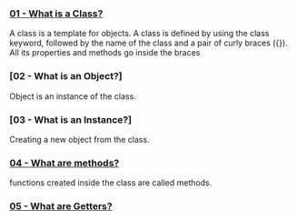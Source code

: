 ### [01 - What is a Class?](./01-classes.php) <!-- omit in toc -->

A class is a template for objects.
A class is defined by using the class keyword, followed by the name of the class and a pair of curly braces ({}). All its properties and methods go inside the braces

### [02 - What is an Object?] <!-- omit in toc -->

Object is an instance of the class.

### [03 - What is an Instance?] <!-- omit in toc -->

Creating a new object from the class.

### [04 - What are methods?](./03-methods.php) <!-- omit in toc -->

functions created inside the class are called methods.

### [05 - What are Getters?](./04-getters.php) <!-- omit in toc -->
